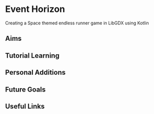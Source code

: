 # Event Horizon
Creating a Space themed endless runner game in LibGDX using Kotlin
## Aims

## Tutorial Learning

## Personal Additions

## Future Goals

## Useful Links
